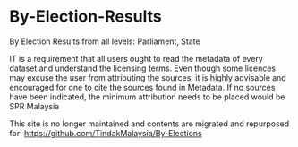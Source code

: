 # By-Election-Results
By Election Results from all levels: Parliament, State

IT is a requirement that all users ought to read the metadata of every dataset and understand the licensing terms. Even though some licences may excuse the user from attributing the sources, it is highly advisable and encouraged for one to cite the sources found in Metadata. If no sources have been indicated, the minimum attribution needs to be placed would be SPR Malaysia

This site is no longer maintained and contents are migrated and repurposed for: https://github.com/TindakMalaysia/By-Elections
